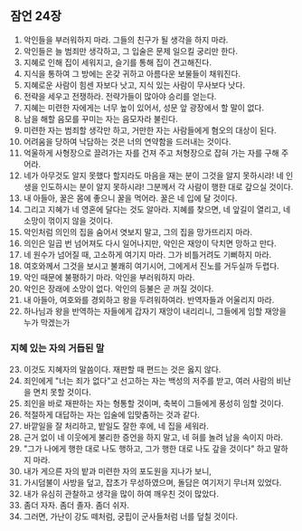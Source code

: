 ## 잠언 24장

1. 악인들을 부러워하지 마라. 그들의 친구가 될 생각을 하지 마라.
2. 악인들은 늘 범죄만 생각하고, 그 입술은 문제 일으킬 궁리만 한다.
3. 지혜로 인해 집이 세워지고, 슬기를 통해 집이 견고해진다.
4. 지식을 통하여 그 방에는 온갖 귀하고 아름다운 보물들이 채워진다.
5. 지혜로운 사람이 힘센 자보다 낫고, 지식 있는 사람이 무사보다 낫다.
6. 전략을 세우고 전쟁하라. 전략가들이 많아야 승리를 얻는다.
7. 지혜는 미련한 자에게는 너무 높이 있어서, 성문 앞 광장에서 할 말이 없다.
8. 남을 해할 음모를 꾸미는 자는 음모자라 불린다.
9. 미련한 자는 범죄할 생각만 하고, 거만한 자는 사람들에게 혐오의 대상이 된다.
10. 어려움을 당하여 낙담하는 것은 너의 연약함을 드러내는 것이다.
11. 억울하게 사형장으로 끌려가는 자를 건져 주고 처형장으로 잡혀 가는 자를 구해 주어라.
12. 네가 아무것도 알지 못했다 할지라도 마음을 재는 분이 그것을 알지 못하시랴! 네 인생을 인도하시는 분이 알지 못하시랴! 그분께서 각 사람이 행한 대로 갚으실 것이다.
13. 내 아들아, 꿀은 몸에 좋으니 꿀을 먹어라. 꿀은 네 입에 달 것이다.
14. 그리고 지혜가 네 영혼에 달다는 것도 알아라. 지혜를 찾으면, 네 앞길이 열리고, 네 소망이 꺾이지 않을 것이다.
15. 악인처럼 의인의 집을 숨어서 엿보지 말고, 그의 집을 망가뜨리지 마라.
16. 의인은 일곱 번 넘어져도 다시 일어나지만, 악인은 재앙이 닥치면 망하고 만다.
17. 네 원수가 넘어질 때, 고소하게 여기지 마라. 그가 비틀거려도 기뻐하지 마라.
18. 여호와께서 그것을 보시고 불쾌히 여기시어, 그에게서 진노를 거두실까 두렵다.
19. 악인 때문에 불평하기 마라. 악인을 부러워하지 마라.
20. 악인은 장래에 소망이 없다. 악인의 등불은 곧 꺼질 것이다.
21. 내 아들아, 여호와를 경외하고 왕을 두려워하여라. 반역자들과 어울리지 마라.
22. 하나님과 왕을 반역하는 자들에게 갑자기 재앙이 내리리니, 그들에게 임할 재앙을 누가 막겠는가
### 지혜 있는 자의 거듭된 말
23. 이것도 지혜자의 말씀이다. 재판할 때 편드는 것은 옳지 않다.
24. 죄인에게 "너는 죄가 없다"고 선고하는 자는 백성의 저주를 받고, 여러 사람의 비난을 면치 못할 것이다.
25. 죄인을 바로 재판하는 자는 형통할 것이며, 축복이 그들에게 풍성히 임할 것이다.
26. 적절하게 대답하는 자는 입술에 입맞춤하는 것과 같다.
27. 바깥일을 잘 처리하고, 밭일도 잘한 후에, 네 집을 세워라.
28. 근거 없이 네 이웃에게 불리한 증언을 하지 말고, 네 혀를 놀려 남을 속이지 마라.
29. "그가 나에게 행한 대로 나도 행하고, 그가 행한 대로 나도 갚을 것이다" 하고 말하지 마라.
30. 내가 게으른 자의 밭과 미련한 자의 포도원을 지나가 보니,
31. 가시덤불이 사방을 덮고, 잡초가 무성하였으며, 돌담은 여기저기 무너져 있었다.
32. 내가 유심히 관찰하고 생각을 많이 하여 깨우친 것이 많았다.
33. 좀더 자자. 좀더 졸자. 좀더 쉬자.
34. 그러면, 가난이 강도 떼처럼, 궁핍이 군사들처럼 너를 덮칠 것이다.
